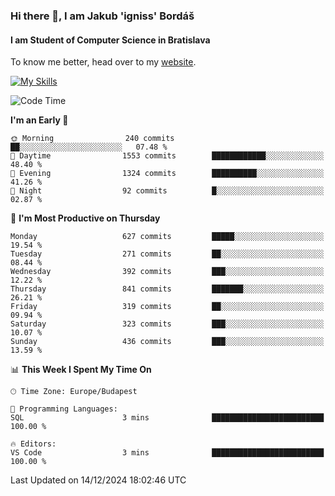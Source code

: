 ### Hi there 👋, I am Jakub 'igniss' Bordáš

#### I am Student of Computer Science in Bratislava
To know me better, head over to my [website](https://bordas.sk).

[![My Skills](https://skillicons.dev/icons?i=js,html,css,figma,svelte,java,kotlin,python,postgresql,typescript,nest,nodejs)](https://bordas.sk)


<!--START_SECTION:waka-->
![Code Time](http://img.shields.io/badge/Code%20Time-1%2C612%20hrs%208%20mins-blue)

**I'm an Early 🐤** 

```text
🌞 Morning                240 commits         ██░░░░░░░░░░░░░░░░░░░░░░░   07.48 % 
🌆 Daytime                1553 commits        ████████████░░░░░░░░░░░░░   48.40 % 
🌃 Evening                1324 commits        ██████████░░░░░░░░░░░░░░░   41.26 % 
🌙 Night                  92 commits          █░░░░░░░░░░░░░░░░░░░░░░░░   02.87 % 
```
📅 **I'm Most Productive on Thursday** 

```text
Monday                   627 commits         █████░░░░░░░░░░░░░░░░░░░░   19.54 % 
Tuesday                  271 commits         ██░░░░░░░░░░░░░░░░░░░░░░░   08.44 % 
Wednesday                392 commits         ███░░░░░░░░░░░░░░░░░░░░░░   12.22 % 
Thursday                 841 commits         ███████░░░░░░░░░░░░░░░░░░   26.21 % 
Friday                   319 commits         ██░░░░░░░░░░░░░░░░░░░░░░░   09.94 % 
Saturday                 323 commits         ███░░░░░░░░░░░░░░░░░░░░░░   10.07 % 
Sunday                   436 commits         ███░░░░░░░░░░░░░░░░░░░░░░   13.59 % 
```


📊 **This Week I Spent My Time On** 

```text
🕑︎ Time Zone: Europe/Budapest

💬 Programming Languages: 
SQL                      3 mins              █████████████████████████   100.00 % 

🔥 Editors: 
VS Code                  3 mins              █████████████████████████   100.00 % 
```


 Last Updated on 14/12/2024 18:02:46 UTC
<!--END_SECTION:waka-->
